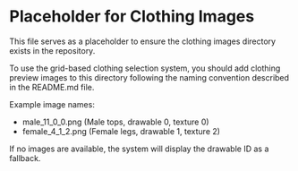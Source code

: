 # Placeholder for Clothing Images

This file serves as a placeholder to ensure the clothing images directory exists in the repository.

To use the grid-based clothing selection system, you should add clothing preview images to this directory following the naming convention described in the README.md file.

Example image names:
- male_11_0_0.png (Male tops, drawable 0, texture 0)
- female_4_1_2.png (Female legs, drawable 1, texture 2)

If no images are available, the system will display the drawable ID as a fallback.

